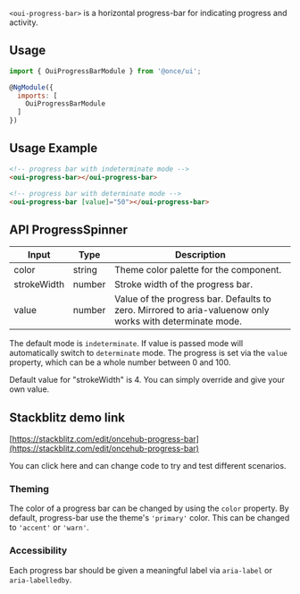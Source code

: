 `<oui-progress-bar>` is a horizontal progress-bar for indicating progress and activity.

## Usage

```js
import { OuiProgressBarModule } from '@once/ui';

@NgModule({
  imports: [
    OuiProgressBarModule
  ]
})
```

## Usage Example

```html
<!-- progress bar with indeterminate mode -->
<oui-progress-bar></oui-progress-bar>

<!-- progress bar with determinate mode -->
<oui-progress-bar [value]="50"></oui-progress-bar>
```

## API ProgressSpinner

| Input       | Type   | Description                                                                                              |
| ----------- | ------ | -------------------------------------------------------------------------------------------------------- |
| color       | string | Theme color palette for the component.                                                                   |
| strokeWidth | number | Stroke width of the progress bar.                                                                        |
| value       | number | Value of the progress bar. Defaults to zero. Mirrored to aria-valuenow only works with determinate mode. |

The default mode is `indeterminate`. If value is passed mode will automatically switch to `determinate` mode. The progress is set via the `value` property, which can be a whole number between 0 and 100.

Default value for "strokeWidth" is 4. You can simply override and give your own value.

## Stackblitz demo link

[https://stackblitz.com/edit/oncehub-progress-bar](https://stackblitz.com/edit/oncehub-progress-bar)

You can click here and can change code to try and test different scenarios.

### Theming

The color of a progress bar can be changed by using the `color` property. By default,
progress-bar use the theme's `'primary'` color. This can be changed to `'accent'` or `'warn'`.

### Accessibility

Each progress bar should be given a meaningful label via `aria-label` or `aria-labelledby`.
